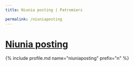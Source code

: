 ```yaml
---
title: Niunia posting | Patromierz

permalink: /niuniaposting
---
```


# [Niunia posting](https://patronite.pl/niuniaposting)

{% include profile.md name="niuniaposting" prefix="n" %}
